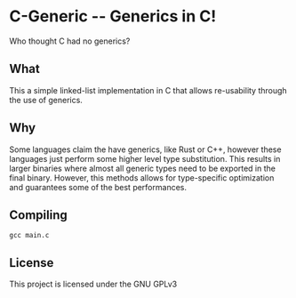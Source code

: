 # C-Generic -- Generics in C!
Who thought C had no generics?

## What
This a simple linked-list implementation in C that allows re-usability through the use of generics.

## Why
Some languages claim the have generics, like Rust or C++, however these languages just perform some higher level type substitution.
This results in larger binaries where almost all generic types need to be exported in the final binary. However, this methods allows for type-specific optimization
and guarantees some of the best performances.

## Compiling
`gcc main.c`

## License
This project is licensed under the GNU GPLv3
